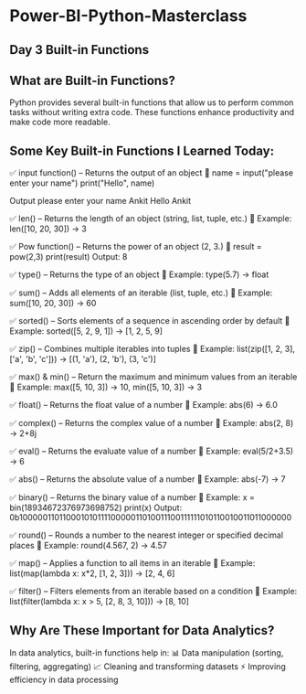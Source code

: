 # Power-BI-Python-Masterclass
## Day 3 Built-in Functions 

## What are Built-in Functions?

Python provides several built-in functions that allow us to perform common tasks without writing extra code. These functions enhance productivity and make code more readable.

## Some Key Built-in Functions I Learned Today:
✅ input function() – Returns the output of an object 
🔹 name = input("please enter your name")
 print("Hello", name)

 Output 
 please enter your name Ankit
 Hello Ankit

✅ len() – Returns the length of an object (string, list, tuple, etc.)
🔹 Example: len([10, 20, 30]) → 3

✅ Pow function() – Returns the power of an object (2, 3.)
🔹 result = pow(2,3)
 print(result)
 Output: 8

✅ type() – Returns the type of an object
🔹 Example: type(5.7) → float

✅ sum() – Adds all elements of an iterable (list, tuple, etc.)
🔹 Example: sum([10, 20, 30]) → 60

✅ sorted() – Sorts elements of a sequence in ascending order by default
🔹 Example: sorted([5, 2, 9, 1]) → [1, 2, 5, 9]

✅ zip() – Combines multiple iterables into tuples
🔹 Example: list(zip([1, 2, 3], ['a', 'b', 'c'])) → [(1, 'a'), (2, 'b'), (3, 'c')]

✅ max() & min() – Return the maximum and minimum values from an iterable
🔹 Example: max([5, 10, 3]) → 10, min([5, 10, 3]) → 3

✅ float() – Returns the float value of a number
🔹 Example: abs(6) → 6.0

✅ complex() – Returns the complex value of a number
🔹 Example: abs(2, 8) → 2+8j

✅ eval() – Returns the evaluate value of a number
🔹 Example: eval(5/2+3.5) → 6

✅ abs() – Returns the absolute value of a number
🔹 Example: abs(-7) → 7

✅ binary() – Returns the binary value of a number
🔹 Example: x = bin(18934672376973698752)
 print(x)
 Output: 0b10000011011000101011110000011010011100111111010110010011011000000


✅ round() – Rounds a number to the nearest integer or specified decimal places
🔹 Example: round(4.567, 2) → 4.57

✅ map() – Applies a function to all items in an iterable
🔹 Example: list(map(lambda x: x*2, [1, 2, 3])) → [2, 4, 6]

✅ filter() – Filters elements from an iterable based on a condition
🔹 Example: list(filter(lambda x: x > 5, [2, 8, 3, 10])) → [8, 10]


## Why Are These Important for Data Analytics?
In data analytics, built-in functions help in:
📊 Data manipulation (sorting, filtering, aggregating)
📈 Cleaning and transforming datasets
⚡ Improving efficiency in data processing

